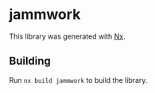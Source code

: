 # jammwork

This library was generated with [Nx](https://nx.dev).

## Building

Run `nx build jammwork` to build the library.
